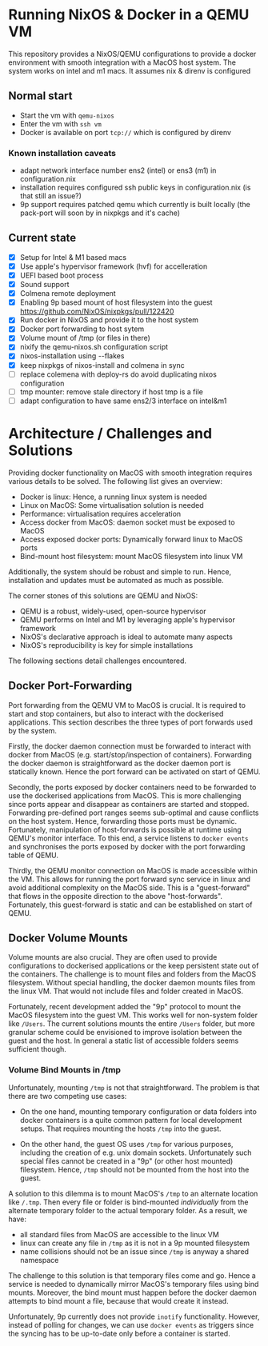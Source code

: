 # Running NixOS & Docker in a QEMU VM

This repository provides a NixOS/QEMU configurations to provide a docker environment with smooth integration with a MacOS host system. The system works on intel and m1 macs. It assumes nix & direnv is configured

## Normal start

* Start the vm with `qemu-nixos`
* Enter the vm with `ssh vm`
* Docker is available on port `tcp://` which is configured by direnv

### Known installation caveats

* adapt network interface number ens2 (intel) or ens3 (m1) in configuration.nix
* installation requires configured ssh public keys in configuration.nix (is that still an issue?)
* 9p support requires patched qemu which currently is built locally
  (the pack-port will soon by in nixpkgs and it's cache)

## Current state

* [X] Setup for Intel & M1 based macs
* [X] Use apple's hypervisor framework (hvf) for accelleration
* [X] UEFI based boot process
* [X] Sound support
* [X] Colmena remote deployment
* [X] Enabling 9p based mount of host filesystem into the guest
	    https://github.com/NixOS/nixpkgs/pull/122420
* [X] Run docker in NixOS and provide it to the host system
* [X] Docker port forwarding to host sytem
* [X] Volume mount of /tmp (or files in there)
* [X] nixify the qemu-nixos.sh configuration script
* [X] nixos-installation using --flakes
* [X] keep nixpkgs of nixos-install and colmena in sync
* [ ] replace colemena with deploy-rs do avoid duplicating nixos configuration
* [ ] tmp mounter: remove stale directory if host tmp is a file
* [ ] adapt configuration to have same ens2/3 interface on intel&m1

# Architecture / Challenges and Solutions

Providing docker functionality on MacOS with smooth integration requires
various details to be solved. The following list gives an overview:

* Docker is linux: Hence, a running linux system is needed
* Linux on MacOS: Some virtualisation solution is needed
* Performance: virtualisation requires acceleration
* Access docker from MacOS: daemon socket must be exposed to MacOS
* Access exposed docker ports: Dynamically forward linux to MacOS ports
* Bind-mount host filesystem: mount MacOS filesystem into linux VM

Additionally, the system should be robust and simple to run. Hence,
installation and updates must be automated as much as possible.

The corner stones of this solutions are QEMU and NixOS:

* QEMU is a robust, widely-used, open-source hypervisor
* QEMU performs on Intel and M1 by leveraging apple's hypervisor framework
* NixOS's declarative approach is ideal to automate many aspects
* NixOS's reproducibility is key for simple installations

The following sections detail challenges encountered.

## Docker Port-Forwarding

Port forwarding from the QEMU VM to MacOS is crucial. It is required to start
and stop containers, but also to interact with the dockerised applications.
This section describes the three types of port forwards used by the system.

Firstly, the docker daemon connection must be forwarded to interact with docker
from MacOS (e.g. start/stop/inspection of containers). Forwarding the docker
daemon is straightforward as the docker daemon port is statically known. Hence
the port forward can be activated on start of QEMU.

Secondly, the ports exposed by docker containers need to be forwarded to use
the dockerised applications from MacOS. This is more challenging since ports
appear and disappear as containers are started and stopped. Forwarding
pre-defined port ranges seems sub-optimal and cause conflicts on the host
system. Hence, forwarding those ports must be dynamic. Fortunately,
manipulation of host-forwards is possible at runtime using QEMU's monitor
interface. To this end, a service listens to `docker events` and synchronises
the ports exposed by docker with the port forwarding table of QEMU.

Thirdly, the QEMU monitor connection on MacOS is made accessible within the VM.
This allows for running the port forward sync service in linux and avoid
additional complexity on the MacOS side. This is a "guest-forward" that flows
in the opposite direction to the above "host-forwards". Fortunately, this 
guest-forward is static and can be established on start of QEMU.

## Docker Volume Mounts

Volume mounts are also crucial. They are often used to provide configurations
to dockerised applications or the keep persistent state out of the containers.
The challenge is to mount files and folders from the MacOS filesystem. Without
special handling, the docker daemon mounts files from the linux VM. That would not
include files and folder created in MacOS.

Fortunately, recent development added the "9p" protocol to mount the MacOS
filesystem into the guest VM. This works well for non-system folder like
`/Users`. The current solutions mounts the entire `/Users` folder, but more
granular scheme could be envisioned to improve isolation between the guest and
the host. In general a static list of accessible folders seems sufficient
though.

### Volume Bind Mounts in /tmp

Unfortunately, mounting `/tmp` is not that straightforward.
The problem is that there are two competing use cases:

* On the one hand, mounting temporary configuration or data folders into
docker containers is a quite common pattern for local development setups.
That requires mounting the hosts `/tmp` into the guest.

* On the other hand, the guest OS uses `/tmp` for various purposes, including
the creation of e.g. unix domain sockets. Unfortunately such special files
cannot be created in a "9p" (or other host mounted) filesystem. Hence, `/tmp`
should not be mounted from the host into the guest.

A solution to this dilemma is to mount MacOS's `/tmp` to an alternate
location like `/.tmp`. Then every file or folder is bind-mounted _individually_
from the alternate temporary folder to the actual temporary folder. As a result,
we have:

* all standard files from MacOS are accessible to the linux VM
* linux can create any file in `/tmp` as it is not in a 9p mounted filesystem
* name collisions should not be an issue since `/tmp` is anyway a shared namespace

The challenge to this solution is that temporary files come and go. Hence a
service is needed to dynamically mirror MacOS's temporary files using bind
mounts. Moreover, the bind mount must happen before the docker daemon attempts
to bind mount a file, because that would create it instead.

Unfortunately, 9p currently does not provide `inotify` functionality. However,
instead of polling for changes, we can use `docker events` as triggers since
the syncing has to be up-to-date only before a container is started.

